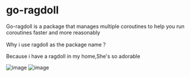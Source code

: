 # go-ragdoll
Go-ragdoll is a package that manages multiple coroutines to help you run coroutines faster and more reasonably

Why i use ragdoll as the package name？

Because i have a ragdoll in my home,She's so adorable

![image](https://user-images.githubusercontent.com/76086546/173734237-0115097f-051e-4894-b442-29bb824e8ea8.png)
![image](https://user-images.githubusercontent.com/76086546/173734295-d832625c-5f25-4ea7-827f-e3becfbbe60f.png)
